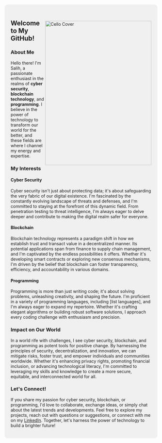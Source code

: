 <div style="background-color: #f0f0f0; padding: 20px; border-radius: 10px; overflow: hidden;">
  <img align="right" src="https://github.com/salihhdemirr/salihhdemirr/raw/master/cello.jpg" alt="Cello Cover" width="350px" height="475px" style="max-width: 100%; padding-top: 34px;">
  
  ## Welcome to My GitHub!

  ### About Me

  Hello there! I'm Salih, a passionate enthusiast in the realms of **cyber security**, **blockchain technology**, and **programming**. I believe in the power of technology to transform our world for the better, and these fields are where I channel my energy and expertise.

  ### My Interests

  #### Cyber Security
  Cyber security isn't just about protecting data; it's about safeguarding the very fabric of our digital existence. I'm fascinated by the constantly evolving landscape of threats and defenses, and I'm committed to staying at the forefront of this dynamic field. From penetration testing to threat intelligence, I'm always eager to delve deeper and contribute to making the digital realm safer for everyone.

  #### Blockchain
  Blockchain technology represents a paradigm shift in how we establish trust and transact value in a decentralized manner. Its potential applications span from finance to supply chain management, and I'm captivated by the endless possibilities it offers. Whether it's developing smart contracts or exploring new consensus mechanisms, I'm driven by the belief that blockchain can foster transparency, efficiency, and accountability in various domains.

  #### Programming
  Programming is more than just writing code; it's about solving problems, unleashing creativity, and shaping the future. I'm proficient in a variety of programming languages, including [list languages], and I'm always eager to expand my repertoire. Whether it's crafting elegant algorithms or building robust software solutions, I approach every coding challenge with enthusiasm and precision.

  ### Impact on Our World

  In a world rife with challenges, I see cyber security, blockchain, and programming as potent tools for positive change. By harnessing the principles of security, decentralization, and innovation, we can mitigate risks, foster trust, and empower individuals and communities worldwide. Whether it's enhancing privacy rights, promoting financial inclusion, or advancing technological literacy, I'm committed to leveraging my skills and knowledge to create a more secure, equitable, and interconnected world for all.

  ### Let's Connect!

  If you share my passion for cyber security, blockchain, or programming, I'd love to collaborate, exchange ideas, or simply chat about the latest trends and developments. Feel free to explore my projects, reach out with questions or suggestions, or connect with me on my [LinkedIn](https://www.linkedin.com/in/sal1hd3m1r/). Together, let's harness the power of technology to build a brighter future!
</div>
